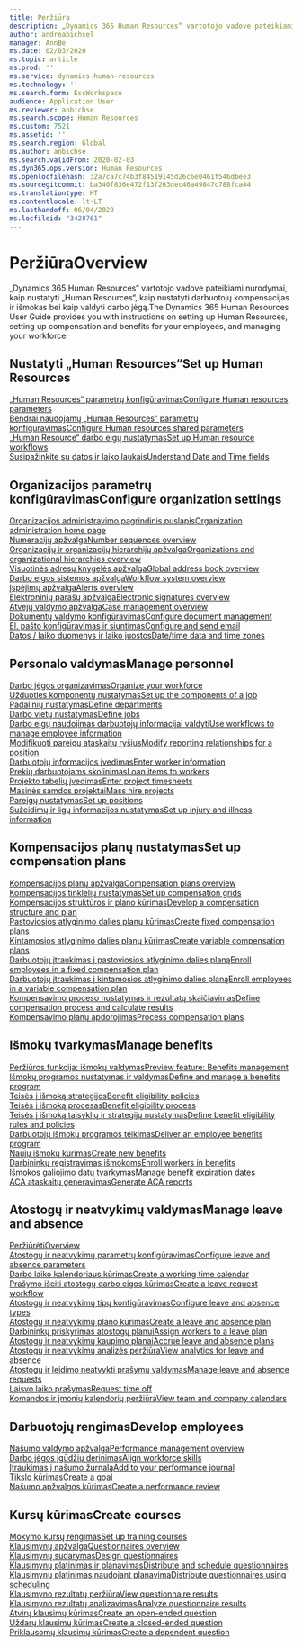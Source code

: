 ```yaml
---
title: Peržiūra
description: „Dynamics 365 Human Resources“ vartotojo vadove pateikiami nurodymai, kaip nustatyti „Human Resources“, kaip nustatyti darbuotojų kompensacijas ir išmokas bei kaip valdyti darbo jėgą.
author: andreabichsel
manager: AnnBe
ms.date: 02/03/2020
ms.topic: article
ms.prod: ''
ms.service: dynamics-human-resources
ms.technology: ''
ms.search.form: EssWorkspace
audience: Application User
ms.reviewer: anbichse
ms.search.scope: Human Resources
ms.custom: 7521
ms.assetid: ''
ms.search.region: Global
ms.author: anbichse
ms.search.validFrom: 2020-02-03
ms.dyn365.ops.version: Human Resources
ms.openlocfilehash: 32a7ca7c74b3f84519145d26c6e0461f546dbee3
ms.sourcegitcommit: ba340f836e472f13f263dec46a49847c788fca44
ms.translationtype: HT
ms.contentlocale: lt-LT
ms.lasthandoff: 06/04/2020
ms.locfileid: "3428761"
---
```

# <a name="overview"></a><span data-ttu-id="65e2e-103">Peržiūra</span><span class="sxs-lookup"><span data-stu-id="65e2e-103">Overview</span></span>

<span data-ttu-id="65e2e-104">„Dynamics 365 Human Resources“ vartotojo vadove pateikiami nurodymai, kaip nustatyti „Human Resources“, kaip nustatyti darbuotojų kompensacijas ir išmokas bei kaip valdyti darbo jėgą.</span><span class="sxs-lookup"><span data-stu-id="65e2e-104">The Dynamics 365 Human Resources User Guide provides you with instructions on setting up Human Resources, setting up compensation and benefits for your employees, and managing your workforce.</span></span>

## <a name="set-up-human-resources"></a><span data-ttu-id="65e2e-105">Nustatyti „Human Resources“</span><span class="sxs-lookup"><span data-stu-id="65e2e-105">Set up Human Resources</span></span>

[<span data-ttu-id="65e2e-106">„Human Resources“ parametrų konfigūravimas</span><span class="sxs-lookup"><span data-stu-id="65e2e-106">Configure Human resources parameters</span></span>](hr-setup-parameters.md)</br>
[<span data-ttu-id="65e2e-107">Bendrai naudojamų „Human Resources“ parametrų konfigūravimas</span><span class="sxs-lookup"><span data-stu-id="65e2e-107">Configure Human resources shared parameters</span></span>](hr-setup-shared-parameters.md)</br>
[<span data-ttu-id="65e2e-108">„Human Resource“ darbo eigų nustatymas</span><span class="sxs-lookup"><span data-stu-id="65e2e-108">Set up Human resource workflows</span></span>](hr-setup-workflows.md)</br>
[<span data-ttu-id="65e2e-109">Susipažinkite su datos ir laiko laukais</span><span class="sxs-lookup"><span data-stu-id="65e2e-109">Understand Date and Time fields</span></span>](hr-setup-date-time-fields.md)</br>

## <a name="configure-organization-settings"></a><span data-ttu-id="65e2e-110">Organizacijos parametrų konfigūravimas</span><span class="sxs-lookup"><span data-stu-id="65e2e-110">Configure organization settings</span></span>

[<span data-ttu-id="65e2e-111">Organizacijos administravimo pagrindinis puslapis</span><span class="sxs-lookup"><span data-stu-id="65e2e-111">Organization administration home page</span></span>](../fin-ops-core/fin-ops/organization-administration/organization-administration-home-page.md?toc=/dynamics365/human-resources/toc.json)</br>
[<span data-ttu-id="65e2e-112">Numeracijų apžvalga</span><span class="sxs-lookup"><span data-stu-id="65e2e-112">Number sequences overview</span></span>](../fin-ops-core/fin-ops/organization-administration/number-sequence-overview.md?toc=/dynamics365/human-resources/toc.json)</br>
[<span data-ttu-id="65e2e-113">Organizacijų ir organizacijų hierarchijų apžvalga</span><span class="sxs-lookup"><span data-stu-id="65e2e-113">Organizations and organizational hierarchies overview</span></span>](../fin-ops-core/fin-ops/organization-administration/organizations-organizational-hierarchies.md?toc=/dynamics365/human-resources/toc.json)</br>
[<span data-ttu-id="65e2e-114">Visuotinės adresų knygelės apžvalga</span><span class="sxs-lookup"><span data-stu-id="65e2e-114">Global address book overview</span></span>](../fin-ops-core/fin-ops/organization-administration/overview-global-address-book.md?toc=/dynamics365/human-resources/toc.json)</br>
[<span data-ttu-id="65e2e-115">Darbo eigos sistemos apžvalga</span><span class="sxs-lookup"><span data-stu-id="65e2e-115">Workflow system overview</span></span>](../fin-ops-core/fin-ops/organization-administration/overview-workflow-system.md?toc=/dynamics365/human-resources/toc.json)</br>
[<span data-ttu-id="65e2e-116">Įspėjimų apžvalga</span><span class="sxs-lookup"><span data-stu-id="65e2e-116">Alerts overview</span></span>](../fin-ops-core/fin-ops/get-started/alerts-overview.md?toc=/dynamics365/human-resources/toc.json)</br>
[<span data-ttu-id="65e2e-117">Elektroninių parašų apžvalga</span><span class="sxs-lookup"><span data-stu-id="65e2e-117">Electronic signatures overview</span></span>](../fin-ops-core/fin-ops/organization-administration/electronic-signature-overview.md?toc=/dynamics365/human-resources/toc.json)</br>
[<span data-ttu-id="65e2e-118">Atvejų valdymo apžvalga</span><span class="sxs-lookup"><span data-stu-id="65e2e-118">Case management overview</span></span>](../fin-ops-core/fin-ops/organization-administration/cases.md?toc=/dynamics365/human-resources/toc.json)</br>
[<span data-ttu-id="65e2e-119">Dokumentų valdymo konfigūravimas</span><span class="sxs-lookup"><span data-stu-id="65e2e-119">Configure document management</span></span>](../fin-ops-core/fin-ops/organization-administration/configure-document-management.md?toc=/dynamics365/human-resources/toc.json)</br>
[<span data-ttu-id="65e2e-120">El. pašto konfigūravimas ir siuntimas</span><span class="sxs-lookup"><span data-stu-id="65e2e-120">Configure and send email</span></span>](../fin-ops-core/fin-ops/organization-administration/configure-email.md?toc=/dynamics365/human-resources/toc.json)</br>
[<span data-ttu-id="65e2e-121">Datos / laiko duomenys ir laiko juostos</span><span class="sxs-lookup"><span data-stu-id="65e2e-121">Date/time data and time zones</span></span>](../fin-ops-core/fin-ops/organization-administration/date-time-zones.md?toc=/dynamics365/human-resources/toc.json)</br>

## <a name="manage-personnel"></a><span data-ttu-id="65e2e-122">Personalo valdymas</span><span class="sxs-lookup"><span data-stu-id="65e2e-122">Manage personnel</span></span>

[<span data-ttu-id="65e2e-123">Darbo jėgos organizavimas</span><span class="sxs-lookup"><span data-stu-id="65e2e-123">Organize your workforce</span></span>](hr-personnel-departments-jobs-positions.md)</br>
[<span data-ttu-id="65e2e-124">Užduoties komponentų nustatymas</span><span class="sxs-lookup"><span data-stu-id="65e2e-124">Set up the components of a job</span></span>](hr-personnel-jobs.md)</br>
[<span data-ttu-id="65e2e-125">Padalinių nustatymas</span><span class="sxs-lookup"><span data-stu-id="65e2e-125">Define departments</span></span>](hr-personnel-define-departments.md)</br>
[<span data-ttu-id="65e2e-126">Darbo vietų nustatymas</span><span class="sxs-lookup"><span data-stu-id="65e2e-126">Define jobs</span></span>](hr-personnel-define-jobs.md)</br>
[<span data-ttu-id="65e2e-127">Darbo eigų naudojimas darbuotojų informacijai valdyti</span><span class="sxs-lookup"><span data-stu-id="65e2e-127">Use workflows to manage employee information</span></span>](hr-workflow-manage-employee-information.md)</br>
[<span data-ttu-id="65e2e-128">Modifikuoti pareigų ataskaitų ryšius</span><span class="sxs-lookup"><span data-stu-id="65e2e-128">Modify reporting relationships for a position</span></span>](hr-personnel-modify-reporting-relationships-position.md)</br>
[<span data-ttu-id="65e2e-129">Darbuotojų informacijos įvedimas</span><span class="sxs-lookup"><span data-stu-id="65e2e-129">Enter worker information</span></span>](hr-personnel-enter-worker-information.md)</br>
[<span data-ttu-id="65e2e-130">Prekių darbuotojams skolinimas</span><span class="sxs-lookup"><span data-stu-id="65e2e-130">Loan items to workers</span></span>](hr-personnel-loan-item-worker.md)</br>
[<span data-ttu-id="65e2e-131">Projekto tabelių įvedimas</span><span class="sxs-lookup"><span data-stu-id="65e2e-131">Enter project timesheets</span></span>](hr-personnel-enter-project-timesheets.md)</br>
[<span data-ttu-id="65e2e-132">Masinės samdos projektai</span><span class="sxs-lookup"><span data-stu-id="65e2e-132">Mass hire projects</span></span>](hr-personnel-mass-hire-projects.md)</br>
[<span data-ttu-id="65e2e-133">Pareigų nustatymas</span><span class="sxs-lookup"><span data-stu-id="65e2e-133">Set up positions</span></span>](hr-personnel-set-up-positions.md)</br>
[<span data-ttu-id="65e2e-134">Sužeidimų ir ligų informacijos nustatymas</span><span class="sxs-lookup"><span data-stu-id="65e2e-134">Set up injury and illness information</span></span>](hr-personnel-set-up-injury-illness-information.md)</br>

## <a name="set-up-compensation-plans"></a><span data-ttu-id="65e2e-135">Kompensacijos planų nustatymas</span><span class="sxs-lookup"><span data-stu-id="65e2e-135">Set up compensation plans</span></span>

[<span data-ttu-id="65e2e-136">Kompensacijos planų apžvalga</span><span class="sxs-lookup"><span data-stu-id="65e2e-136">Compensation plans overview</span></span>](hr-compensation-overview.md)</br>
[<span data-ttu-id="65e2e-137">Kompensacijos tinklelių nustatymas</span><span class="sxs-lookup"><span data-stu-id="65e2e-137">Set up compensation grids</span></span>](hr-compensation-grids.md)</br>
[<span data-ttu-id="65e2e-138">Kompensacijos struktūros ir plano kūrimas</span><span class="sxs-lookup"><span data-stu-id="65e2e-138">Develop a compensation structure and plan</span></span>](hr-compensation-structure.md)</br>
[<span data-ttu-id="65e2e-139">Pastoviosios atlyginimo dalies planų kūrimas</span><span class="sxs-lookup"><span data-stu-id="65e2e-139">Create fixed compensation plans</span></span>](hr-compensation-fixed-plans.md)</br>
[<span data-ttu-id="65e2e-140">Kintamosios atlyginimo dalies planų kūrimas</span><span class="sxs-lookup"><span data-stu-id="65e2e-140">Create variable compensation plans</span></span>](hr-compensation-variable-plans.md)</br>
[<span data-ttu-id="65e2e-141">Darbuotojų įtraukimas į pastoviosios atlyginimo dalies planą</span><span class="sxs-lookup"><span data-stu-id="65e2e-141">Enroll employees in a fixed compensation plan</span></span>](hr-compensation-enroll-employees-fixed.md)</br>
[<span data-ttu-id="65e2e-142">Darbuotojų įtraukimas į kintamosios atlyginimo dalies planą</span><span class="sxs-lookup"><span data-stu-id="65e2e-142">Enroll employees in a variable compensation plan</span></span>](hr-compensation-enroll-employees-variable.md)</br>
[<span data-ttu-id="65e2e-143">Kompensavimo proceso nustatymas ir rezultatų skaičiavimas</span><span class="sxs-lookup"><span data-stu-id="65e2e-143">Define compensation process and calculate results</span></span>](hr-compensation-define-process.md)</br>
[<span data-ttu-id="65e2e-144">Kompensavimo planų apdorojimas</span><span class="sxs-lookup"><span data-stu-id="65e2e-144">Process compensation plans</span></span>](hr-compensation-process.md)</br>

## <a name="manage-benefits"></a><span data-ttu-id="65e2e-145">Išmokų tvarkymas</span><span class="sxs-lookup"><span data-stu-id="65e2e-145">Manage benefits</span></span>

[<span data-ttu-id="65e2e-146">Peržiūros funkcija: išmokų valdymas</span><span class="sxs-lookup"><span data-stu-id="65e2e-146">Preview feature: Benefits management</span></span>](hr-benefits-management-overview.md)</br>
[<span data-ttu-id="65e2e-147">Išmokų programos nustatymas ir valdymas</span><span class="sxs-lookup"><span data-stu-id="65e2e-147">Define and manage a benefits program</span></span>](hr-benefits-manage-program.md)</br>
[<span data-ttu-id="65e2e-148">Teisės į išmoką strategijos</span><span class="sxs-lookup"><span data-stu-id="65e2e-148">Benefit eligibility policies</span></span>](hr-benefits-eligibility-policies.md)</br>
[<span data-ttu-id="65e2e-149">Teisės į išmoką procesas</span><span class="sxs-lookup"><span data-stu-id="65e2e-149">Benefit eligibility process</span></span>](hr-benefits-eligibility-process.md)</br>
[<span data-ttu-id="65e2e-150">Teisės į išmoką taisyklių ir strategijų nustatymas</span><span class="sxs-lookup"><span data-stu-id="65e2e-150">Define benefit eligibility rules and policies</span></span>](hr-benefits-define-eligibility-rules.md)</br>
[<span data-ttu-id="65e2e-151">Darbuotojų išmokų programos teikimas</span><span class="sxs-lookup"><span data-stu-id="65e2e-151">Deliver an employee benefits program</span></span>](hr-benefits-deliver-employee-benefits-program.md)</br>
[<span data-ttu-id="65e2e-152">Naujų išmokų kūrimas</span><span class="sxs-lookup"><span data-stu-id="65e2e-152">Create new benefits</span></span>](hr-benefits-create.md)</br>
[<span data-ttu-id="65e2e-153">Darbininkų registravimas išmokoms</span><span class="sxs-lookup"><span data-stu-id="65e2e-153">Enroll workers in benefits</span></span>](hr-benefits-enroll-workers.md)</br>
[<span data-ttu-id="65e2e-154">Išmokos galiojimo datų tvarkymas</span><span class="sxs-lookup"><span data-stu-id="65e2e-154">Manage benefit expiration dates</span></span>](hr-benefits-expiration-dates.md)</br>
[<span data-ttu-id="65e2e-155">ACA ataskaitų generavimas</span><span class="sxs-lookup"><span data-stu-id="65e2e-155">Generate ACA reports</span></span>](hr-benefits-aca-reports.md)</br>

## <a name="manage-leave-and-absence"></a><span data-ttu-id="65e2e-156">Atostogų ir neatvykimų valdymas</span><span class="sxs-lookup"><span data-stu-id="65e2e-156">Manage leave and absence</span></span>

[<span data-ttu-id="65e2e-157">Peržiūrėti</span><span class="sxs-lookup"><span data-stu-id="65e2e-157">Overview</span></span>](hr-leave-and-absence-overview.md)</br>
[<span data-ttu-id="65e2e-158">Atostogų ir neatvykimų parametrų konfigūravimas</span><span class="sxs-lookup"><span data-stu-id="65e2e-158">Configure leave and absence parameters</span></span>](hr-leave-and-absence-parameters.md)</br>
[<span data-ttu-id="65e2e-159">Darbo laiko kalendoriaus kūrimas</span><span class="sxs-lookup"><span data-stu-id="65e2e-159">Create a working time calendar</span></span>](hr-leave-and-absence-working-time-calendar.md)</br>
[<span data-ttu-id="65e2e-160">Prašymo išeiti atostogų darbo eigos kūrimas</span><span class="sxs-lookup"><span data-stu-id="65e2e-160">Create a leave request workflow</span></span>](hr-leave-and-absence-workflow.md)</br>
[<span data-ttu-id="65e2e-161">Atostogų ir neatvykimų tipų konfigūravimas</span><span class="sxs-lookup"><span data-stu-id="65e2e-161">Configure leave and absence types</span></span>](hr-leave-and-absence-types.md)</br>
[<span data-ttu-id="65e2e-162">Atostogų ir neatvykimų plano kūrimas</span><span class="sxs-lookup"><span data-stu-id="65e2e-162">Create a leave and absence plan</span></span>](hr-leave-and-absence-plans.md)</br>
[<span data-ttu-id="65e2e-163">Darbininkų priskyrimas atostogų planui</span><span class="sxs-lookup"><span data-stu-id="65e2e-163">Assign workers to a leave plan</span></span>](hr-leave-and-absence-enroll.md)</br>
[<span data-ttu-id="65e2e-164">Atostogų ir neatvykimų kaupimo planai</span><span class="sxs-lookup"><span data-stu-id="65e2e-164">Accrue leave and absence plans</span></span>](hr-leave-and-absence-accrue.md)</br>
[<span data-ttu-id="65e2e-165">Atostogų ir neatvykimų analizės peržiūra</span><span class="sxs-lookup"><span data-stu-id="65e2e-165">View analytics for leave and absence</span></span>](hr-leave-and-absence-analytics.md)</br>
[<span data-ttu-id="65e2e-166">Atostogų ir leidimo neatvykti prašymų valdymas</span><span class="sxs-lookup"><span data-stu-id="65e2e-166">Manage leave and absence requests</span></span>](hr-employee-self-service-manage-requests.md)</br>
[<span data-ttu-id="65e2e-167">Laisvo laiko prašymas</span><span class="sxs-lookup"><span data-stu-id="65e2e-167">Request time off</span></span>](hr-employee-self-service-request-time-off.md)</br>
[<span data-ttu-id="65e2e-168">Komandos ir įmonių kalendorių peržiūra</span><span class="sxs-lookup"><span data-stu-id="65e2e-168">View team and company calendars</span></span>](hr-employee-self-service-calendar.md)</br>

## <a name="develop-employees"></a><span data-ttu-id="65e2e-169">Darbuotojų rengimas</span><span class="sxs-lookup"><span data-stu-id="65e2e-169">Develop employees</span></span>

[<span data-ttu-id="65e2e-170">Našumo valdymo apžvalga</span><span class="sxs-lookup"><span data-stu-id="65e2e-170">Performance management overview</span></span>](hr-develop-performance-management-overview.md)</br>
[<span data-ttu-id="65e2e-171">Darbo jėgos įgūdžių derinimas</span><span class="sxs-lookup"><span data-stu-id="65e2e-171">Align workforce skills</span></span>](hr-develop-skills.md)</br>
[<span data-ttu-id="65e2e-172">Įtraukimas į našumo žurnalą</span><span class="sxs-lookup"><span data-stu-id="65e2e-172">Add to your performance journal</span></span>](hr-develop-add-performance-journal.md)</br>
[<span data-ttu-id="65e2e-173">Tikslo kūrimas</span><span class="sxs-lookup"><span data-stu-id="65e2e-173">Create a goal</span></span>](hr-develop-create-goal.md)</br>
[<span data-ttu-id="65e2e-174">Našumo apžvalgos kūrimas</span><span class="sxs-lookup"><span data-stu-id="65e2e-174">Create a performance review</span></span>](hr-develop-create-performance-review.md)</br>

## <a name="create-courses"></a><span data-ttu-id="65e2e-175">Kursų kūrimas</span><span class="sxs-lookup"><span data-stu-id="65e2e-175">Create courses</span></span>

[<span data-ttu-id="65e2e-176">Mokymo kursų rengimas</span><span class="sxs-lookup"><span data-stu-id="65e2e-176">Set up training courses</span></span>](hr-learning-courses.md)</br>
[<span data-ttu-id="65e2e-177">Klausimynų apžvalga</span><span class="sxs-lookup"><span data-stu-id="65e2e-177">Questionnaires overview</span></span>](hr-learning-questionnaires.md)</br>
[<span data-ttu-id="65e2e-178">Klausimynų sudarymas</span><span class="sxs-lookup"><span data-stu-id="65e2e-178">Design questionnaires</span></span>](hr-learning-design-questionnaires.md)</br>
[<span data-ttu-id="65e2e-179">Klausimynų platinimas ir planavimas</span><span class="sxs-lookup"><span data-stu-id="65e2e-179">Distribute and schedule questionnaires</span></span>](hr-learning-distribute-questionnaires.md)</br>
[<span data-ttu-id="65e2e-180">Klausimynų platinimas naudojant planavimą</span><span class="sxs-lookup"><span data-stu-id="65e2e-180">Distribute questionnaires using scheduling</span></span>](hr-learning-distribute-questionnaires-scheduling.md)</br>
[<span data-ttu-id="65e2e-181">Klausimyno rezultatų peržiūra</span><span class="sxs-lookup"><span data-stu-id="65e2e-181">View questionnaire results</span></span>](hr-learning-evaluate-questionnaire-results.md)</br>
[<span data-ttu-id="65e2e-182">Klausimyno rezultatų analizavimas</span><span class="sxs-lookup"><span data-stu-id="65e2e-182">Analyze questionnaire results</span></span>](hr-learning-analyze-questionnaire-results.md)</br>
[<span data-ttu-id="65e2e-183">Atvirų klausimų kūrimas</span><span class="sxs-lookup"><span data-stu-id="65e2e-183">Create an open-ended question</span></span>](hr-learning-create-open-ended-question.md)</br>
[<span data-ttu-id="65e2e-184">Uždarų klausimų kūrimas</span><span class="sxs-lookup"><span data-stu-id="65e2e-184">Create a closed-ended question</span></span>](hr-learning-create-closed-ended-question.md)</br>
[<span data-ttu-id="65e2e-185">Priklausomų klausimų kūrimas</span><span class="sxs-lookup"><span data-stu-id="65e2e-185">Create a dependent question</span></span>](hr-learning-depending-question.md)</br>



